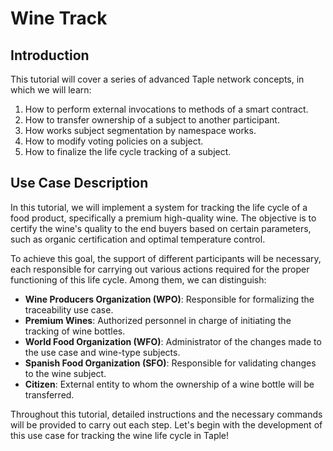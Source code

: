 # Wine Track

## Introduction

This tutorial will cover a series of advanced Taple network concepts, in which we will learn:

1. How to perform external invocations to methods of a smart contract.
2. How to transfer ownership of a subject to another participant.
3. How works subject segmentation by namespace works.
4. How to modify voting policies on a subject.
5. How to finalize the life cycle tracking of a subject.

## Use Case Description

In this tutorial, we will implement a system for tracking the life cycle of a food product, specifically a premium high-quality wine. The objective is to certify the wine's quality to the end buyers based on certain parameters, such as organic certification and optimal temperature control.

To achieve this goal, the support of different participants will be necessary, each responsible for carrying out various actions required for the proper functioning of this life cycle. Among them, we can distinguish:

* **Wine Producers Organization (WPO)**: Responsible for formalizing the traceability use case.
* **Premium Wines**: Authorized personnel in charge of initiating the tracking of wine bottles.
* **World Food Organization (WFO)**: Administrator of the changes made to the use case and wine-type subjects.
* **Spanish Food Organization (SFO)**: Responsible for validating changes to the wine subject.
* **Citizen**: External entity to whom the ownership of a wine bottle will be transferred.

Throughout this tutorial, detailed instructions and the necessary commands will be provided to carry out each step. Let's begin with the development of this use case for tracking the wine life cycle in Taple!